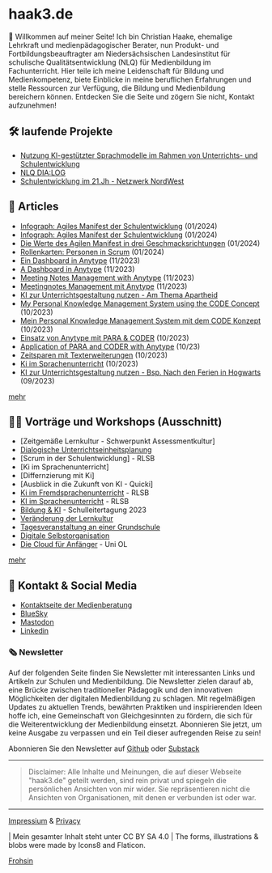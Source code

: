 # haak3.de

🖖 Willkommen auf meiner Seite! Ich bin Christian Haake, ehemalige Lehrkraft und medienpädagogischer Berater, nun Produkt- und Fortbildungsbeauftragter am Niedersächsischen Landesinstitut für schulische Qualitätsentwicklung (NLQ) für Medienbildung im Fachunterricht. Hier teile ich meine Leidenschaft für Bildung und Medienkompetenz, biete Einblicke in meine beruflichen Erfahrungen und stelle Ressourcen zur Verfügung, die Bildung und Medienbildung bereichern können. Entdecken Sie die Seite und zögern Sie nicht, Kontakt aufzunehmen!

## 🛠️ laufende Projekte
- [Nutzung Kl-gestützter Sprachmodelle im Rahmen von Unterrichts- und Schulentwicklung](projects/Ki-und-Schule/ki-und-Schule.md)
- [NLQ DIA:LOG](projects/mpLD/mpLD.md)
- [Schulentwicklung im 21.Jh - Netzwerk NordWest](projects/Netzwerk-NordWest/NetzwerNW.md)

## 📄 Articles 

- [Infograph: Agiles Manifest der Schulentwicklung](/articles/2024-01-04_Scrum%20in%20der%20Schulentwicklung/2024-01-04_Scrum%20-%20Werte%20Infograph.pdf) (01/2024)
- [Infograph: Agiles Manifest der Schulentwicklung](/articles/2024-01-04_Scrum%20in%20der%20Schulentwicklung/2024-01-14_Scrum-Material-Inforgraph.md) (01/2024)
- [Die Werte des Agilen Manifest in drei Geschmacksrichtungen](/articles/2024-01-04_Scrum%20in%20der%20Schulentwicklung/2024-01-14_Scrum-Material-Agilesmanifest.md) (01/2024)
- [Rollenkarten: Personen in Scrum](/articles/2024-01-04_Scrum%20in%20der%20Schulentwicklung/2024-01-14_Scrum-Material-Personenkarten.md) (01/2024)
- [Ein Dashboard in Anytype](/articles/2023_Anytype/2023_Anytype-Dashboard/2023_Anytype-Dashboard.md) (11/2023)
- [A Dashboard in Anytype](/articles/2023_Anytype/2023_Anytype-Dashboard/2023_Anytype-Dashboard-EN.md) (11/2023)
- [Meeting Notes Management with Anytype](/articles/2023_Anytype/2023_Anytype-Meetingnotes/2023_Antype-Meetingnotes-EN.md) (11/2023)
- [Meetingnotes Management mit Anytype](/articles/2023_Anytype/2023_Anytype-Meetingnotes/2023_Anytype-Meetingnotes.md) (11/2023)
- [KI zur Unterrichtsgestaltung nutzen - Am Thema Apartheid](/articles/Unterrichtsentwicklung-mit-KI/2023-11_KI-EN-Apartheid.md)
- [My Personal Knowledge Management System using the CODE Concept](/articles/2023_Anytype/2023_Mein-PKM_mit-CODE/2023_MY-PKM-with-Code.md) (10/2023)
- [Mein Personal Knowledge Management System mit dem CODE Konzept](/articles/2023_Anytype/2023_Mein-PKM_mit-CODE/2023_Mein-PKM_mit-CODE.md) (10/2023)
- [Einsatz von Anytype mit PARA & CODER](/articles/2023_Anytype/2023_Anytype-mit-PARA/2023_Using-PARA-with-Anytype.md) (10/2023)
- [Application of PARA and CODER with Anytype](/articles/2023_Anytype/2023_Anytype-mit-PARA/2023_Using-PARA-with-Anytype-EN.md) (10/23)
- [Zeitsparen mit Texterweiterungen](/articles/2023-10-13_Rockettypist/2023-10-13_RocketTypist.md) (10/2023)
- [Ki im Sprachenunterricht](/articles/Ki-im-Sprachenunterricht/2023-10_Ki-im-Sprachenunterricht.md) (10/2023)
- [KI zur Unterrichtsgestaltung nutzen - Bsp. Nach den Ferien in Hogwarts](/articles/Unterrichtsentwicklung-mit-KI/2023-09_KI-DE-Nach_den_Ferien_in_Hogwarts.md) (09/2023)

[mehr](/articles.md)

## 👨‍🏫 Vorträge und Workshops (Ausschnitt)

- [Zeitgemäße Lernkultur - Schwerpunkt Assessmentkultur]
- [Dialogische Unterrichtseinheitsplanung](https://medienberatung.online/dialog/veranstaltungen/) 
- [Scrum in der Schulentwicklung] - RLSB
- [Ki im Sprachenunterricht] 
- [Differnzierung mit Ki] 
- [Ausblick in die Zukunft von KI - Quicki]
- [Ki im Fremdsprachenunterricht](/workshop/2023/2023-11_KI%20im%20Fremdsprachenunterricht.pdf) - RLSB
- [KI im Sprachenunterricht](workshop/2023/2023-09_KI%20im%20Sprachenunterricht.pdf) - RLSB
- [Bildung & KI](workshop/2023/2023_Bildung%20und%20Ki%20-%20Schulleitertagung%202023.pdf) - Schulleitertagung 2023
- [Veränderung der Lernkultur](workshop//2023/2023-04_Veränderung%20der%20Lernkultur.pdf) 
- [Tagesveranstaltung an einer Grundschule](workshop/2023/2023_Schilf%20an%20einer%20Grundschule.pdf) 
- [Digitale Selbstorganisation](workshop/2023/2023_Selbstorganisation-Präsenz.pdf)
- [Die Cloud für Anfänger](workshop/2023/2023_Die%20Cloud%20für%20Anfänger.pdf) - Uni OL

[mehr](workshops.md)

## 📇 Kontakt & Social Media
- [Kontaktseite der Medienberatung](https://medienberatung.online/berater/haake-christian/)
- [BlueSky](https://bsky.app/profile/haak3.de)
- [Mastodon](https://bildung.social/@thepauker)
- [Linkedin](https://www.linkedin.com/in/christianhaake/)

### 🗞️ Newsletter 

Auf der folgenden Seite finden Sie Newsletter mit interessanten Links und Artikeln zur Schulen und Medienbildung. Die Newsletter zielen darauf ab, eine Brücke zwischen traditioneller Pädagogik und den innovativen Möglichkeiten der digitalen Medienbildung zu schlagen. Mit regelmäßigen Updates zu aktuellen Trends, bewährten Praktiken und inspirierenden Ideen hoffe ich, eine Gemeinschaft von Gleichgesinnten zu fördern, die sich für die Weiterentwicklung der Medienbildung einsetzt. Abonnieren Sie jetzt, um keine Ausgabe zu verpassen und ein Teil dieser aufregenden Reise zu sein!

Abonnieren Sie den Newsletter auf [Github](https://github.com/ChristianHaake/NewsletterMB-NW) oder [Substack](https://medienberatungnordwest.substack.com/publish/posts)

------------------------------------------

> Disclaimer: 
> Alle Inhalte und Meinungen, die auf dieser Webseite "haak3.de" geteilt werden, sind rein privat und spiegeln die persönlichen Ansichten von mir wider. Sie repräsentieren nicht die Ansichten von Organisationen, mit denen er verbunden ist oder war.

------------------------------------------

[Impressium](impressum.md) & [Privacy](privacy.md)

| Mein gesamter Inhalt steht unter CC BY SA 4.0
| The forms, illustrations & blobs were made by Icons8 and Flaticon.


[Frohsin](/assets/FroSiN%20Bögen/FroSiN.md)